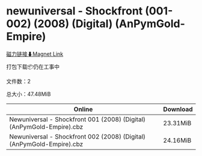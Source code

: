 # newuniversal - Shockfront (001-002) (2008) (Digital) (AnPymGold-Empire)

[磁力链接⬇Magnet Link](magnet:?xt=urn:btih:32b6e8b63f89f7b0cef3699a69eb808319a61b3b&dn=newuniversal%20-%20Shockfront%20%28001-002%29%20%282008%29%20%28Digital%29%20%28AnPymGold-Empire%29)

打包下载📦仍在工事中

文件数：2

总大小：47.48MiB

Online | Download
--- | ---
Newuniversal - Shockfront 001 (2008) (Digital) (AnPymGold-Empire).cbz | 23.31MiB
Newuniversal - Shockfront 002 (2008) (Digital) (AnPymGold-Empire).cbz | 24.16MiB